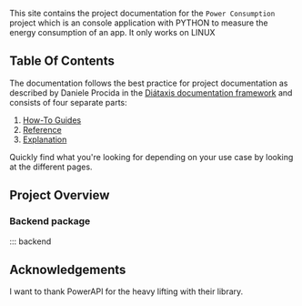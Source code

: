 This site contains the project documentation for the `Power Consumption` project which is an console application with PYTHON to measure the energy consumption of an app. It only works on LINUX

## Table Of Contents

The documentation follows the best practice for
project documentation as described by Daniele Procida
in the [Diátaxis documentation framework](https://diataxis.fr/)
and consists of four separate parts:

1. [How-To Guides](how-to-guides.md)
2. [Reference](reference.md)
3. [Explanation](explanation.md)

Quickly find what you're looking for depending on
your use case by looking at the different pages.

## Project Overview

### Backend package
::: backend

## Acknowledgements

I want to thank PowerAPI for the heavy lifting with their library.

